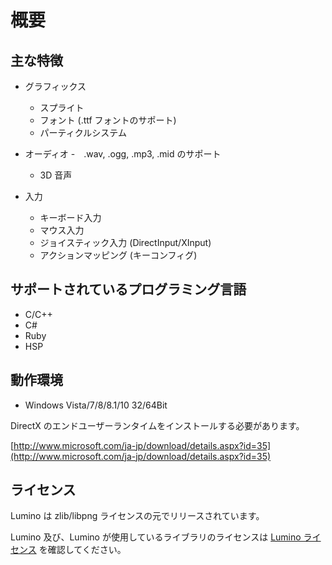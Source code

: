 概要
========================================

主な特徴
--------------------

- グラフィックス
	- スプライト
	- フォント (.ttf フォントのサポート)
	- パーティクルシステム

- オーディオ
	-　.wav, .ogg, .mp3, .mid のサポート
	- 3D 音声

- 入力
	- キーボード入力
	- マウス入力
	- ジョイスティック入力 (DirectInput/XInput)
	- アクションマッピング (キーコンフィグ)


サポートされているプログラミング言語
--------------------
- C/C++
- C#
- Ruby
- HSP

動作環境
--------------------
- Windows Vista/7/8/8.1/10 32/64Bit

DirectX のエンドユーザーランタイムをインストールする必要があります。

[http://www.microsoft.com/ja-jp/download/details.aspx?id=35](http://www.microsoft.com/ja-jp/download/details.aspx?id=35)


ライセンス
--------------------
Lumino は zlib/libpng ライセンスの元でリリースされています。

Lumino 及び、Lumino が使用しているライブラリのライセンスは [Lumino ライセンス](https://github.com/lriki/Lumino/blob/master/README.md) を確認してください。
